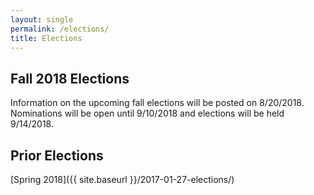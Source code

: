 ```yaml
---
layout: single
permalink: /elections/
title: Elections
---
```

## Fall 2018 Elections

Information on the upcoming fall elections will be posted on 8/20/2018. Nominations will be open until 9/10/2018 and elections will be held 9/14/2018.

## Prior Elections

[Spring 2018]({{ site.baseurl }}/2017-01-27-elections/)